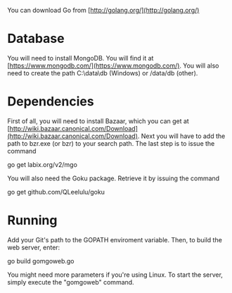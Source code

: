 You can download Go from [http://golang.org/](http://golang.org/)

# Database
You will need to install MongoDB. You will find it at [https://www.mongodb.com/](https://www.mongodb.com/). You will also need to create the path C:\data\db (Windows) or /data/db (other). 

# Dependencies
First of all, you will need to install Bazaar, which you can get at [http://wiki.bazaar.canonical.com/Download](http://wiki.bazaar.canonical.com/Download). Next you will have to add the path to bzr.exe (or bzr) to your search path. The last step is to issue the command

go get labix.org/v2/mgo

You will also need the Goku package. Retrieve it by issuing the command

go get github.com/QLeelulu/goku

# Running

Add your Git's path to the GOPATH enviroment variable. Then, to build the web server, enter:

go build gomgoweb.go

You might need more parameters if you're using Linux. To start the server, simply execute the "gomgoweb" command.  